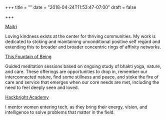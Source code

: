 +++
title = ""
date = "2018-04-24T11:53:47-07:00"
draft = false

+++

[Maitri](https://www.youtube.com/channel/UCfdCBSPKmDcm0hM4rX2uvZQ)

Loving kindness exists at the center for thriving communities. My work
is dedicated to stoking and maintaining unconditional positive self
regard and extending this to broader and broader concentric rings
of affinity networks. 

[This Fountain of Being](https://podcasts.apple.com/us/podcast/this-fountain-of-being/id1485854868)

Guided meditation sessions based on ongoing study of bhakti yoga, 
nature, and care. These offerings are opportunities to drop in, 
remember our interconnected nature, find some stillness and peace, 
and stoke the fire of care and service that emerges when our core needs 
are met, including the need to feel deeply seen and loved. 

[Hackbright Academy](https://hackbrightacademy.com/)

I mentor women entering tech, as they bring their energy, vision, and 
intelligence to solve problems that matter in the field.


